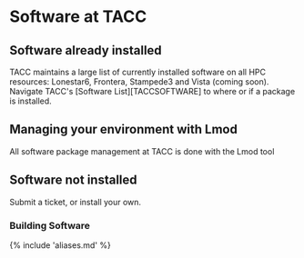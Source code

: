 # Software at TACC

## Software already installed

TACC maintains a large list of currently installed software on all HPC resources: Lonestar6, Frontera, Stampede3 and Vista (coming soon).  Navigate TACC's [Software List][TACCSOFTWARE] to where or if a package is installed.





## Managing your environment with Lmod

All software package management at TACC is done with the Lmod tool


## Software not installed

Submit a ticket, or install your own.

### Building Software

{% include 'aliases.md' %}
